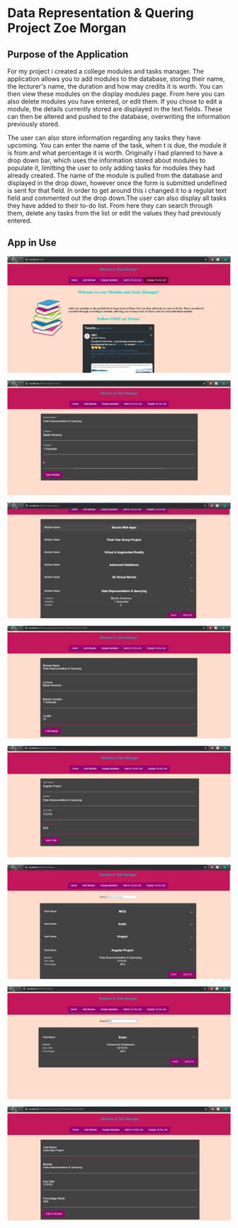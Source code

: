 # Data Representation & Quering Project Zoe Morgan

## Purpose of the Application
For my project i created a college modules and tasks manager. The application allows you to add modules to the database, storing their name, the lecturer's name, the duration and how may credits it is worth. You can then view these modules on the display modules page. From here you can also delete modules you have entered, or edit them. If you chose to edit a module, the details currently stored are displayed in the text fields. These can then be altered and pushed to the database, overwriting the information previously stored. 

The user can also store information regarding any tasks they have upcoming. You can enter the name of the task, when t is due, the module it is from and what percentage it is worth. Originally i had planned to have a drop down bar, which uses the information stored about modules to populate it, limitting the user to only adding tasks for modules they had already created. The name of the module is pulled from the database and displayed in the drop down, however once the form is submitted undefined is sent for that field. In order to get around this i changed it to a regulat text field and commented out the drop down.The user can also display all tasks they have added to their to-do list. From here they can search through them, delete any tasks from the list or edit the values they had previously entered.

## App in Use

![Home Page](/appInUseImages/homepage.JPG)

![Add Module Page](/appInUseImages/addModule.JPG)

![Display Module Page](/appInUseImages/displayModules.JPG)

![Edit Module Page](/appInUseImages/editModule.JPG)

![Add To-Do Page](/appInUseImages/addToDO.JPG)

![Display To-Do Page](/appInUseImages/displayToDo.JPG)

![Search ToDo](/appInUseImages/searchToDo.JPG)

![Edit ToDo Page](/appInUseImages/editToDo.JPG)
